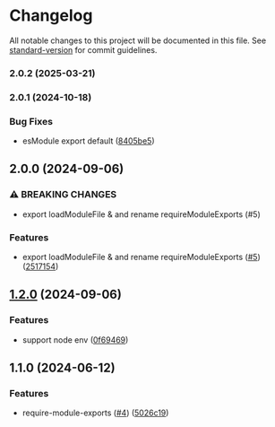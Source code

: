 # Changelog

All notable changes to this project will be documented in this file. See [standard-version](https://github.com/conventional-changelog/standard-version) for commit guidelines.

### 2.0.2 (2025-03-21)

### 2.0.1 (2024-10-18)


### Bug Fixes

* esModule export default ([8405be5](https://github.com/noyobo/require-module-exports/commit/8405be58e4f53f3cfc35a31db131ec4c500e953b))

## 2.0.0 (2024-09-06)


### ⚠ BREAKING CHANGES

* export loadModuleFile & and rename requireModuleExports (#5)

### Features

* export loadModuleFile & and rename requireModuleExports ([#5](https://github.com/noyobo/require-module-exports/issues/5)) ([2517154](https://github.com/noyobo/require-module-exports/commit/25171541ab3c429a54083504635091f6c91287fc))

## [1.2.0](https://github.com/noyobo/require-module-exports/compare/v1.1.0...v1.2.0) (2024-09-06)


### Features

* support node env ([0f69469](https://github.com/noyobo/require-module-exports/commit/0f69469b2d1a7a435861e76f3dc742244f12f69c))

## 1.1.0 (2024-06-12)


### Features

* require-module-exports ([#4](https://github.com/noyobo/require-module-exports/issues/4)) ([5026c19](https://github.com/noyobo/require-module-exports/commit/5026c196aa043ec3c3f3dccdff8ce6a4a9dea29e))
